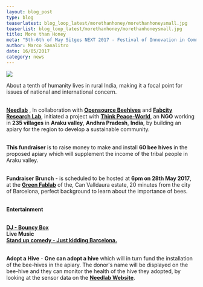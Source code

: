 ```yaml
---
layout: blog_post
type: blog
teaserlatest: blog_loop_latest/morethanhoney/morethanhoneysmall.jpg
teaserlist: blog_loop_latest/morethanhoney/morethanhoneysmall.jpg
title: More than Honey
meta: "5th-6th of May Sitges NEXT 2017 - Festival of Innovation in Communication. Tomas Diez, Co-founder Fab Lab Barcelona and Fab City Research Lab Director, presents .The Revolution of Digital Fabrication Technology: from consumers to co-producers."
author: Marco Sanalitro
date: 16/05/2017 
category: news
---
```

<img src= "http://www.fablabbcn.org/img/blog/blog_loop_latest/morethanhoney/morethanhoney1.jpg" align="middle"> 
<br>

About a tenth of humanity lives in rural India, making it a focal point for issues of national and international concern.<br><br> 

<strong><a href="http://www.needlab.org/">Needlab</a></strong> , In collaboration with <strong><a href="https://opensourcebeehives.com/">Opensource Beehives</a></strong> and <strong><a href="http://sitgesnext.com/">Fabcity Research Lab</a></strong>, initiated a project with <strong><a href="http://sitgesnext.com/">Think Peace-World</a></strong>, an <strong>NGO</strong> working in <strong>235 villages</strong> in <strong>Araku valley</strong>, <strong>Andhra Pradesh</strong>, <strong>India</strong>, by building an apiary for the region to develop a sustainable community.<br><br>

<strong>This fundraiser</strong> is to raise money to make and install <strong>60 bee hives</strong> in the proposed apiary which will supplement the income of the tribal people in Araku valley.<br><br>

<strong>Fundraiser Brunch</strong> - is scheduled to be hosted at <strong>6pm on 28th May 2017</strong>, at the <strong><a href="http://greenfablab.org/">Green Fablab</a></strong> of the, Can Valldaura estate, 20 minutes from the city of Barcelona, perfect background to learn about the importance of bees.<br><br>

<strong>Entertainment</strong><br><br>

<strong><a href="https://www.facebook.com/bounceybox/">DJ - Bouncy Box</a></strong><br>
<strong>Live Music</strong><br>
<strong><a href="https://www.facebook.com/justkiddingbcn/">Stand up comedy - Just kidding Barcelona.</a></strong><br><br>

<strong>Adopt a Hive</strong> - <strong>One can adopt a hive</strong> which will in turn fund the installation of the bee-hives in the apiary. The donor's name will be displayed on the bee-hive and they can monitor the health of the hive they adopted, by looking at the sensor data on the <strong><a href="http://www.needlab.org/">Needlab Website</a></strong>.<br><br>








